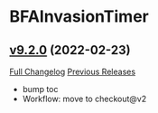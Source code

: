 # BFAInvasionTimer

## [v9.2.0](https://github.com/funkydude/BFAInvasionTimer/tree/v9.2.0) (2022-02-23)
[Full Changelog](https://github.com/funkydude/BFAInvasionTimer/compare/v9.1.0...v9.2.0) [Previous Releases](https://github.com/funkydude/BFAInvasionTimer/releases)

- bump toc  
- Workflow: move to checkout@v2  
